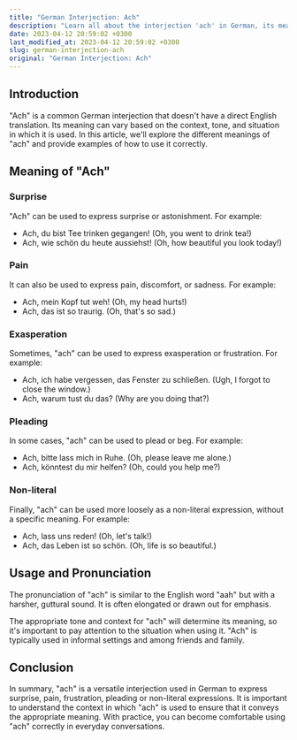 ```yaml
---
title: "German Interjection: Ach"
description: "Learn all about the interjection 'ach' in German, its meanings, and how to use it correctly."
date: 2023-04-12 20:59:02 +0300
last_modified_at: 2023-04-12 20:59:02 +0300
slug: german-interjection-ach
original: "German Interjection: Ach"
---
```

## Introduction

"Ach" is a common German interjection that doesn't have a direct English translation. Its meaning can vary based on the context, tone, and situation in which it is used. In this article, we'll explore the different meanings of "ach" and provide examples of how to use it correctly.

## Meaning of "Ach"

### Surprise
"Ach" can be used to express surprise or astonishment. For example:

- Ach, du bist Tee trinken gegangen! (Oh, you went to drink tea!)
- Ach, wie schön du heute aussiehst! (Oh, how beautiful you look today!)

### Pain
It can also be used to express pain, discomfort, or sadness. For example:

- Ach, mein Kopf tut weh! (Oh, my head hurts!)
- Ach, das ist so traurig. (Oh, that's so sad.)

### Exasperation
Sometimes, "ach" can be used to express exasperation or frustration. For example:

- Ach, ich habe vergessen, das Fenster zu schließen. (Ugh, I forgot to close the window.)
- Ach, warum tust du das? (Why are you doing that?)

### Pleading
In some cases, "ach" can be used to plead or beg. For example:

- Ach, bitte lass mich in Ruhe. (Oh, please leave me alone.)
- Ach, könntest du mir helfen? (Oh, could you help me?)

### Non-literal
Finally, "ach" can be used more loosely as a non-literal expression, without a specific meaning. For example:

- Ach, lass uns reden! (Oh, let's talk!)
- Ach, das Leben ist so schön. (Oh, life is so beautiful.)

## Usage and Pronunciation

The pronunciation of "ach" is similar to the English word "aah" but with a harsher, guttural sound. It is often elongated or drawn out for emphasis.

The appropriate tone and context for "ach" will determine its meaning, so it's important to pay attention to the situation when using it. "Ach" is typically used in informal settings and among friends and family.

## Conclusion

In summary, "ach" is a versatile interjection used in German to express surprise, pain, frustration, pleading or non-literal expressions. It is important to understand the context in which "ach" is used to ensure that it conveys the appropriate meaning. With practice, you can become comfortable using "ach" correctly in everyday conversations.